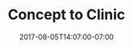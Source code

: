 ---
title: "Concept to Clinic"
description: "This project involved designing a logo and marketing site for an open-source software competition presented by our friends at <a href=\"http://www.drivendata.co/\" target=\"_blank\">DrivenData</a> with the <a href=\"http://www.lungcancerfoundation.org/\" target=\"_blank\">Bonnie J. Addario Lung Cancer Foundation</a>. We also implemented the front-end templates for this Django-based web application and created a series of illustrations for project. "
date: "2017-08-05T14:07:00-07:00"
gallery: 
  - 
    url: "/assets/images/portfolio%20-%20concept%20to%20clinic%20-%20logo%20-%20final-03.jpg"
    caption: " "
  - 
    url: "/assets/images/portfolio%20-%20concept%20to%20clinic%20-%20logo%20-%20final_Artboard%20125.jpg"
    caption: " "
  - 
    url: "/assets/images/portfolio--concept-to-clinic---Showcase-1.jpg"
    caption: " "
  - 
    url: "/assets/images/portfolio%20-%20concept%20to%20clinic%20-%20illustrations_Artboard%202.jpg"
    caption: " "
tags: "development,nonprofit,logo,responsive,medical"
---